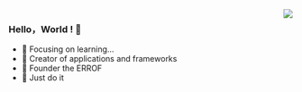 <img align="right" src="https://github-readme-stats.vercel.app/api?username=jdzy&show_icons=true&icon_color=CE1D2D&text_color=718096&bg_color=ffffff&hide_title=true" />

### Hello，World ! 👋

- :orange_book: Focusing on learning...
- :hammer: Creator of applications and frameworks
- :ram: Founder the ERROF
- :meat_on_bone: Just do it
